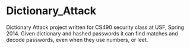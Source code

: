 Dictionary_Attack
=================

Dictionary Attack project written for CS490 security class at USF, Spring 2014. Given dictionary and hashed passwords it can find matches and decode passwords, even when they use numbers, or leet.
